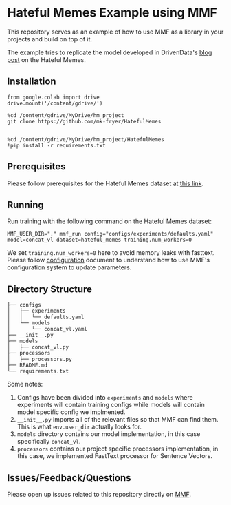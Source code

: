 # Hateful Memes Example using MMF

This repository serves as an example of how to use MMF as a library in your projects and build on top of it.

The example tries to replicate the model developed in DrivenData's [blog post](https://www.drivendata.co/blog/hateful-memes-benchmark/) on the Hateful Memes.

## Installation

```
from google.colab import drive
drive.mount('/content/gdrive/')
```

```
%cd /content/gdrive/MyDrive/hm_project
git clone https://github.com/mk-fryer/HatefulMemes
```

```

%cd /content/gdrive/MyDrive/hm_project/HatefulMemes
!pip install -r requirements.txt
```

## Prerequisites

Please follow prerequisites for the Hateful Memes dataset at [this link](https://fb.me/hm_prerequisites).

## Running

Run training with the following command on the Hateful Memes dataset:

```
MMF_USER_DIR="." mmf_run config="configs/experiments/defaults.yaml"  model=concat_vl dataset=hateful_memes training.num_workers=0
```

We set `training.num_workers=0` here to avoid memory leaks with fasttext.
Please follow [configuration](https://mmf.readthedocs.io/en/latest/notes/configuration_system.html) document to understand how to use MMF's configuration system to update parameters.

## Directory Structure

```
├── configs
│   ├── experiments
│   │   └── defaults.yaml
│   └── models
│       └── concat_vl.yaml
├── __init__.py
├── models
│   ├── concat_vl.py
├── processors
│   ├── processors.py
├── README.md
└── requirements.txt
```

Some notes:

1. Configs have been divided into `experiments` and `models` where experiments will contain training configs while models will contain model specific config we implmented.
2. `__init__.py` imports all of the relevant files so that MMF can find them. This is what `env.user_dir` actually looks for.
3. `models` directory contains our model implementation, in this case specifically `concat_vl`.
4. `processors` contains our project specific processors implementation, in this case, we implemented FastText processor for Sentence Vectors.

## Issues/Feedback/Questions

Please open up issues related to this repository directly on [MMF](https://github.com/facebookresearch/mmf/issues/new/choose).


